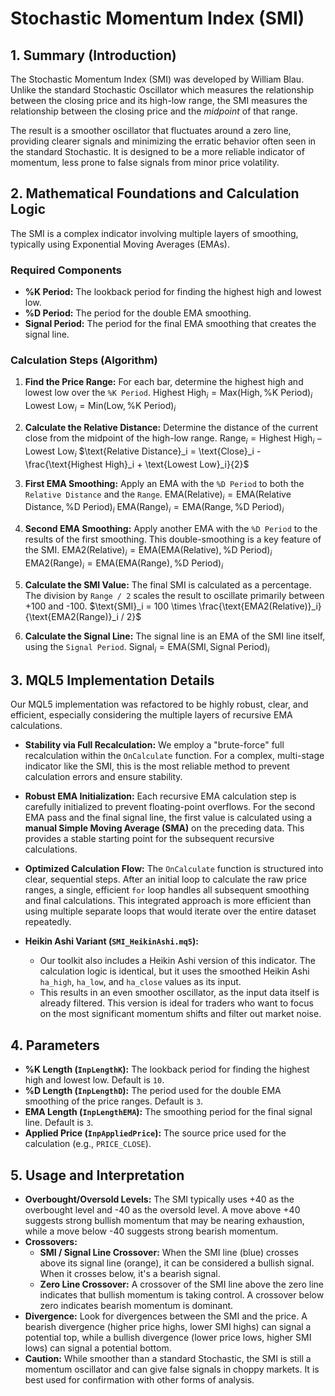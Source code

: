 # Stochastic Momentum Index (SMI)

## 1. Summary (Introduction)

The Stochastic Momentum Index (SMI) was developed by William Blau. Unlike the standard Stochastic Oscillator which measures the relationship between the closing price and its high-low range, the SMI measures the relationship between the closing price and the _midpoint_ of that range.

The result is a smoother oscillator that fluctuates around a zero line, providing clearer signals and minimizing the erratic behavior often seen in the standard Stochastic. It is designed to be a more reliable indicator of momentum, less prone to false signals from minor price volatility.

## 2. Mathematical Foundations and Calculation Logic

The SMI is a complex indicator involving multiple layers of smoothing, typically using Exponential Moving Averages (EMAs).

### Required Components

- **%K Period:** The lookback period for finding the highest high and lowest low.
- **%D Period:** The period for the double EMA smoothing.
- **Signal Period:** The period for the final EMA smoothing that creates the signal line.

### Calculation Steps (Algorithm)

1. **Find the Price Range:** For each bar, determine the highest high and lowest low over the `%K Period`.
   $\text{Highest High}_i = \text{Max}(\text{High}, \text{\%K Period})_i$
   $\text{Lowest Low}_i = \text{Min}(\text{Low}, \text{\%K Period})_i$

2. **Calculate the Relative Distance:** Determine the distance of the current close from the midpoint of the high-low range.
   $\text{Range}_i = \text{Highest High}_i - \text{Lowest Low}_i$
   $\text{Relative Distance}_i = \text{Close}_i - \frac{\text{Highest High}_i + \text{Lowest Low}_i}{2}$

3. **First EMA Smoothing:** Apply an EMA with the `%D Period` to both the `Relative Distance` and the `Range`.
   $\text{EMA(Relative)}_i = \text{EMA}(\text{Relative Distance}, \text{\%D Period})_i$
   $\text{EMA(Range)}_i = \text{EMA}(\text{Range}, \text{\%D Period})_i$

4. **Second EMA Smoothing:** Apply another EMA with the `%D Period` to the results of the first smoothing. This double-smoothing is a key feature of the SMI.
   $\text{EMA2(Relative)}_i = \text{EMA}(\text{EMA(Relative)}, \text{\%D Period})_i$
   $\text{EMA2(Range)}_i = \text{EMA}(\text{EMA(Range)}, \text{\%D Period})_i$

5. **Calculate the SMI Value:** The final SMI is calculated as a percentage. The division by `Range / 2` scales the result to oscillate primarily between +100 and -100.
   $\text{SMI}_i = 100 \times \frac{\text{EMA2(Relative)}_i}{\text{EMA2(Range)}_i / 2}$

6. **Calculate the Signal Line:** The signal line is an EMA of the SMI line itself, using the `Signal Period`.
   $\text{Signal}_i = \text{EMA}(\text{SMI}, \text{Signal Period})_i$

## 3. MQL5 Implementation Details

Our MQL5 implementation was refactored to be highly robust, clear, and efficient, especially considering the multiple layers of recursive EMA calculations.

- **Stability via Full Recalculation:** We employ a "brute-force" full recalculation within the `OnCalculate` function. For a complex, multi-stage indicator like the SMI, this is the most reliable method to prevent calculation errors and ensure stability.

- **Robust EMA Initialization:** Each recursive EMA calculation step is carefully initialized to prevent floating-point overflows. For the second EMA pass and the final signal line, the first value is calculated using a **manual Simple Moving Average (SMA)** on the preceding data. This provides a stable starting point for the subsequent recursive calculations.

- **Optimized Calculation Flow:** The `OnCalculate` function is structured into clear, sequential steps. After an initial loop to calculate the raw price ranges, a single, efficient `for` loop handles all subsequent smoothing and final calculations. This integrated approach is more efficient than using multiple separate loops that would iterate over the entire dataset repeatedly.

- **Heikin Ashi Variant (`SMI_HeikinAshi.mq5`):**
  - Our toolkit also includes a Heikin Ashi version of this indicator. The calculation logic is identical, but it uses the smoothed Heikin Ashi `ha_high`, `ha_low`, and `ha_close` values as its input.
  - This results in an even smoother oscillator, as the input data itself is already filtered. This version is ideal for traders who want to focus on the most significant momentum shifts and filter out market noise.

## 4. Parameters

- **%K Length (`InpLengthK`):** The lookback period for finding the highest high and lowest low. Default is `10`.
- **%D Length (`InpLengthD`):** The period used for the double EMA smoothing of the price ranges. Default is `3`.
- **EMA Length (`InpLengthEMA`):** The smoothing period for the final signal line. Default is `3`.
- **Applied Price (`InpAppliedPrice`):** The source price used for the calculation (e.g., `PRICE_CLOSE`).

## 5. Usage and Interpretation

- **Overbought/Oversold Levels:** The SMI typically uses +40 as the overbought level and -40 as the oversold level. A move above +40 suggests strong bullish momentum that may be nearing exhaustion, while a move below -40 suggests strong bearish momentum.
- **Crossovers:**
  - **SMI / Signal Line Crossover:** When the SMI line (blue) crosses above its signal line (orange), it can be considered a bullish signal. When it crosses below, it's a bearish signal.
  - **Zero Line Crossover:** A crossover of the SMI line above the zero line indicates that bullish momentum is taking control. A crossover below zero indicates bearish momentum is dominant.
- **Divergence:** Look for divergences between the SMI and the price. A bearish divergence (higher price highs, lower SMI highs) can signal a potential top, while a bullish divergence (lower price lows, higher SMI lows) can signal a potential bottom.
- **Caution:** While smoother than a standard Stochastic, the SMI is still a momentum oscillator and can give false signals in choppy markets. It is best used for confirmation with other forms of analysis.
